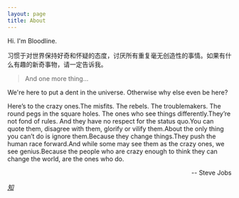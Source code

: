 ```yaml
---
layout: page
title: About
---
```



<p>Hi. I'm Bloodline. </p> 

<p>习惯于对世界保持好奇和怀疑的态度，讨厌所有重复毫无创造性的事情。如果有什么有趣的新奇事物，请一定告诉我。</p>

<blockquote>
    And one more thing...
</blockquote>

<p>
We're here to put a dent in the universe. Otherwise why else even be here?
</p>

<p>
Here’s to the crazy ones.The misfits. The rebels. The troublemakers. The round pegs in the square holes. The ones who see things differently.They’re not fond of rules. And they have no respect for the status quo.You can quote them, disagree with them, glorify or vilify them.About the only thing you can’t do is ignore them.Because they change things.They push the human race forward.And while some may see them as the crazy ones, we see genius.Because the people who are crazy enough to think they can change the world, are the ones who do.
</p>

<p style="text-align:right;">
-- Steve Jobs
</p>

<p class="social-icons">
  <a href="https://github.com/lettleprince"><i class="fa fa-github fa-2x"></i></a>
  <!-- <a href="https://plus.google.com/107331746441808864691?rel=author"><i class="fa fa-plus fa-2x"></i></a> -->
  <a href="https://www.zhihu.com/people/ibloodline"><i class="fa fa-2x">知</i></a>
  <a href="https://twitter.com/gold3fat"><i class="fa fa-twitter fa-2x"></i></a>
  <a href="http://stackoverflow.com/users/4172900/tony-han"><i class="fa fa-stack-overflow fa-2x"></i></a>
  <a href="https://www.facebook.com/ibloodline"><i class="fa fa-facebook fa-2x"></i></a>
  <!-- <a href="https://bitbucket.org/Tony_Han"><i class="fa fa-bitbucket fa-2x"></i></a> -->
  <!-- <a href="https://instagram.com/lettleprince/"><i class="fa fa-instagram fa-2x"></i></a> -->
</p>


